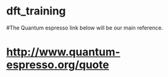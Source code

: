 # dft_training
#The Quantum espresso link below will be our main reference.
# http://www.quantum-espresso.org/quote
